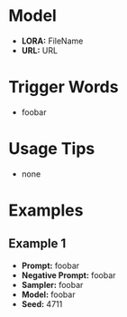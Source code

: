 # Model
* **LORA:** FileName
* **URL:** URL

# Trigger Words
* foobar

# Usage Tips
* none

# Examples
## Example 1
* **Prompt:** foobar
* **Negative Prompt:** foobar
* **Sampler:** foobar
* **Model:** foobar
* **Seed:** 4711
